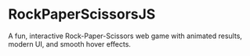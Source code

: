 # RockPaperScissorsJS
A fun, interactive Rock-Paper-Scissors web game with animated results, modern UI, and smooth hover effects.
